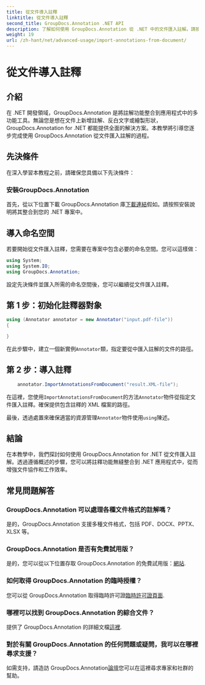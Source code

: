 ```yaml
---
title: 從文件導入註釋
linktitle: 從文件導入註釋
second_title: GroupDocs.Annotation .NET API
description: 了解如何使用 GroupDocs.Annotation 從 .NET 中的文件匯入註解。請按照我們的逐步教學進行無縫整合。
weight: 19
url: /zh-hant/net/advanced-usage/import-annotations-from-document/
---
```


# 從文件導入註釋

## 介紹
在 .NET 開發領域，GroupDocs.Annotation 是將註解功能整合到應用程式中的多功能工具。無論您是想在文件上新增註解、反白文字或繪製形狀，GroupDocs.Annotation for .NET 都能提供全面的解決方案。本教學將引導您逐步完成使用 GroupDocs.Annotation 從文件匯入註解的過程。
## 先決條件
在深入學習本教程之前，請確保您具備以下先決條件：
### 安裝GroupDocs.Annotation
首先，從以下位置下載 GroupDocs.Annotation 庫[下載連結](https://releases.groupdocs.com/annotation/net/)假如。請按照安裝說明將其整合到您的 .NET 專案中。

## 導入命名空間
若要開始從文件匯入註釋，您需要在專案中包含必要的命名空間。您可以這樣做：

```csharp
using System;
using System.IO;
using GroupDocs.Annotation;
```

設定先決條件並匯入所需的命名空間後，您可以繼續從文件匯入註釋。
## 第 1 步：初始化註釋器對象
```csharp
using (Annotator annotator = new Annotator("input.pdf-file"))
{

}
```
在此步驟中，建立一個新實例`Annotator`類，指定要從中匯入註解的文件的路徑。
## 第 2 步：導入註釋
```csharp
	annotator.ImportAnnotationsFromDocument("result.XML-file");
```
在這裡，您使用`ImportAnnotationsFromDocument`的方法`Annotator`物件從指定文件匯入註釋。確保提供包含註釋的 XML 檔案的路徑。

最後，透過處置來確保適當的資源管理`Annotator`物件使用`using`陳述。

## 結論
在本教學中，我們探討如何使用 GroupDocs.Annotation for .NET 從文件匯入註解。透過遵循概述的步驟，您可以將註釋功能無縫整合到 .NET 應用程式中，從而增強文件協作和工作效率。
## 常見問題解答
### GroupDocs.Annotation 可以處理各種文件格式的註解嗎？
是的，GroupDocs.Annotation 支援多種文件格式，包括 PDF、DOCX、PPTX、XLSX 等。
### GroupDocs.Annotation 是否有免費試用版？
是的，您可以從以下位置存取 GroupDocs.Annotation 的免費試用版：[網站](https://releases.groupdocs.com/).
### 如何取得 GroupDocs.Annotation 的臨時授權？
您可以從 GroupDocs.Annotation 取得臨時許可證[臨時許可證頁面](https://purchase.groupdocs.com/temporary-license/).
### 哪裡可以找到 GroupDocs.Annotation 的綜合文件？
提供了 GroupDocs.Annotation 的詳細文檔[這裡](https://tutorials.groupdocs.com/annotation/net/).
### 對於有關 GroupDocs.Annotation 的任何問題或疑問，我可以在哪裡尋求支援？
如需支持，請造訪 GroupDocs.Annotation[論壇](https://forum.groupdocs.com/c/annotation/10)您可以在這裡尋求專家和社群的幫助。